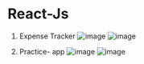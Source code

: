 # React-Js

1. Expense Tracker
![image](https://user-images.githubusercontent.com/56589966/229506006-293fe977-b848-4ff9-b075-58a5f0d4a97a.png)
![image](https://user-images.githubusercontent.com/56589966/229506066-6551fe97-c2e6-43af-8f94-8aa420511b7e.png)


2. Practice- app
![image](https://user-images.githubusercontent.com/56589966/229506441-737b972b-14b8-47c0-84a7-495c797e6f81.png)
![image](https://user-images.githubusercontent.com/56589966/229506484-f24303e2-bd86-4bc6-9b6a-526cc3d2136c.png)
